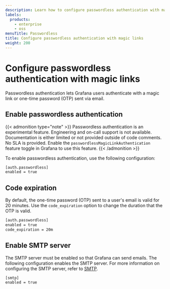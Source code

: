```yaml
---
description: Learn how to configure passwordless authentication with magic links in Grafana
labels:
  products:
    - enterprise
    - oss
menuTitle: Passwordless
title: Configure passwordless authentication with magic links
weight: 200
---
```


# Configure passwordless authentication with magic links

Passwordless authentication lets Grafana users authenticate with a magic link or one-time password (OTP) sent via email.

## Enable passwordless authentication

{{< admonition type="note" >}}
Passwordless authentication is an experimental feature. Engineering and on-call support is not available. Documentation is either limited or not provided outside of code comments. No SLA is provided. Enable the `passwordlessMagicLinkAuthentication` feature toggle in Grafana to use this feature.
{{< /admonition >}}

To enable passwordless authentication, use the following configuration:

```bash
[auth.passwordless]
enabled = true
```

## Code expiration

By default, the one-time password (OTP) sent to a user's email is valid for 20 minutes. Use the `code_expiration` option to change the duration that the OTP is valid.

```bash
[auth.passwordless]
enabled = true
code_expiration = 20m
```

## Enable SMTP server

The SMTP server must be enabled so that Grafana can send emails.
The following configuration enables the SMTP server.
For more information on configuring the SMTP server, refer to [SMTP](https://grafana.com/docs/grafana/latest/setup-grafana/configure-grafana/#smtp).

```bash
[smtp]
enabled = true
```
